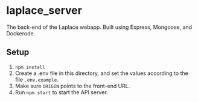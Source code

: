 # laplace_server
The back-end of the Laplace webapp.
Built using Express, Mongoose, and Dockerode.

## Setup
1. `npm install`
2. Create a .env file in this directory, and set the values according to the file `.env.example`.
3. Make sure `ORIGIN` points to the front-end URL.
4. Run `npm start` to start the API server.